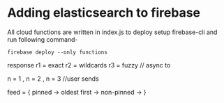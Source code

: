 # Adding elasticsearch to firebase

All cloud functions are written in index.js to deploy setup firebase-cli and run following command-

    firebase deploy --only functions



response
r1  = exact
r2  = wildcards
r3  = fuzzy
// async to

n = 1 , n = 2 , n = 3 //user sends

feed =
{
    pinned -> oldest first ->
    non-pinned -> 
}
